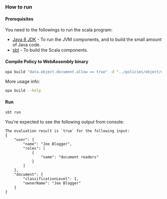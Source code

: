 ### How to run

#### Prerequisites

You need to the followings to run the scala program:

-   [Java 8 JDK](http://www.oracle.com/technetwork/java/javase/downloads/jdk8-downloads-2133151.html) - To run the JVM components, and to build the small amount of Java code.
-   [sbt](http://www.scala-sbt.org/) - To build the Scala components.


#### Compile Policy to WebAssembly binary

```bash
opa build "data.object.document.allow == true" -d "../policies/object/document/allow.rego"
```

More usage info:
```bash
opa build --help
```

#### Run

```bash
sbt run
```

You're expected to see the following output from console:
```
The evaluation result is `true` for the following input: 
{
    "user": {
        "name": "Joe Blogger",
        "roles": [
            {
                "name": "document readers"
            }
        ]
    },
    "document": {
        "classificationLevel": 1,
        "ownerName": "Joe Blogger"
    }
}
```
